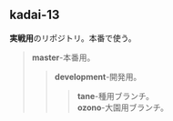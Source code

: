 ## kadai-13
**実戦用**のリポジトリ。本番で使う。
>**master**-本番用。  
>>**development**-開発用。
>>>**tane**-種用ブランチ。  
>>>**ozono**-大園用ブランチ。
